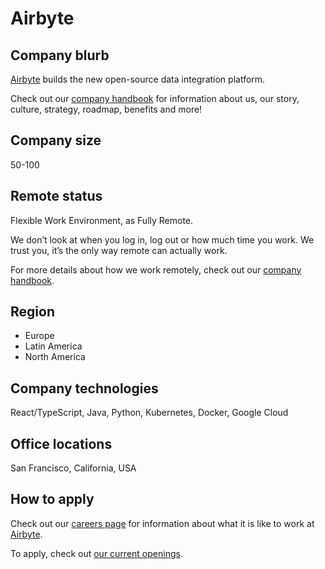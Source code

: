 # Airbyte

## Company blurb

[Airbyte](https://airbyte.com/about-us) builds the new open-source data integration platform.  

Check out our [company handbook](https://handbook.airbyte.com/) for information about us, our story, culture, strategy, roadmap, benefits and more!

## Company size

50-100

## Remote status

Flexible Work Environment, as Fully Remote.

We don’t look at when you log in, log out or how much time you work. We trust you, it’s the only way remote can actually work.

For more details about how we work remotely, check out our [company handbook](https://handbook.airbyte.com/company/remote-processes).

## Region

* Europe
* Latin America
* North America

## Company technologies

React/TypeScript, Java, Python, Kubernetes, Docker, Google Cloud

## Office locations

San Francisco, California, USA

## How to apply

Check out our [careers page](https://airbyte.com/careers) for information about what it is like to work at [Airbyte](https://airbyte.com).

To apply, check out [our current openings](https://boards.greenhouse.io/airbyte).
 

